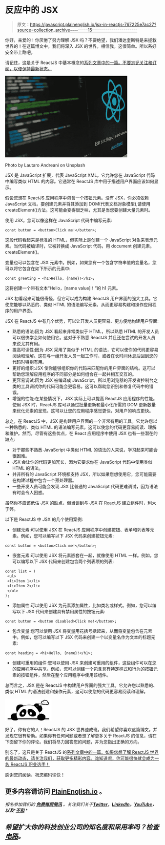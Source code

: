 # 反应中的 JSX

> 原文：<https://javascript.plainenglish.io/jsx-in-reactjs-767225e7ac27?source=collection_archive---------15----------------------->

你好，亲爱的！你厌倦了努力理解 JSX 吗？不要绝望，我们潘达奎斯特是来拯救世界的！在这篇博文中，我们将深入 JSX 的世界，相信我，这很简单。所以系好安全带上路吧。

请记住，这是关于 ReactJS 中基本概念的[系列文章中的一篇。不要忘记关注和订阅，以便保持最新状态。](https://pandaquests.medium.com/core-concepts-in-reactjs-for-beginners-a0bffaba49ce)

![](img/7f36dffae1a4a23f84e59a1fbd07a20a.png)

Photo by Lautaro Andreani on Unsplash

JSX 是 JavaScript 扩展，代表 JavaScript XML。它允许您在 JavaScript 代码中编写类似 HTML 的内容。它通常在 ReactJS 库中用于描述用户界面应该如何显示。

假设您想在 ReactJS 应用程序中包含一个按钮元素。没有 JSX，你必须依赖 JavaScript 文档。要创建元素并将其添加到 DOM(代表文档对象模型),请使用 createElement()方法。这可能会变得很乏味，尤其是当您要创建大量元素时。

使用 JSX，您可以像这样在 JavaScript 代码中编写元素:

```
const button = <button>Click me!</button>;
```

这段代码看起来是标准的 HTML，但实际上是创建一个 JavaScript 对象来表示元素。当代码被编译时，它被转换成 JavaScript 代码，用 document 创建元素。createElement()。

变量也可以包含在 JSX 元素中。例如，如果您有一个包含字符串值的变量名，您可以将它包含在如下所示的元素中:

```
const greeting = <h1>Hello, {name}!</h1>;
```

这将创建一个带有文本“Hello，[name value]！”的 h1 元素。

JSX 初看起来可能很奇怪，但它可以成为构建 ReactJS 用户界面的强大工具。它使您能够以熟悉的、类似 HTML 的语法编写元素，从而更容易构建和操作应用程序的用户界面。

JSX 在 ReactJS 中有几个优势，可以让开发人员更容易、更方便地构建用户界面:

*   熟悉的语法:因为 JSX 看起来非常类似于 HTML，所以熟悉 HTML 的开发人员可以很快学会如何使用它。这对于不熟悉 ReactJS 并且还在尝试的开发人员来说尤其有用。
*   提高可读性:因为 JSX 采用了类似于 HTML 的语法，它可以使你的代码更容易阅读和理解。这在与一组开发人员一起工作时，或者在长时间休息后回到您的代码时特别有用。
*   更好的组织:JSX 使你能够组织你的代码来匹配你的用户界面的结构。这可以帮助您理解应用程序的不同部分是如何组合在一起并相互交互的。
*   更容易调试:因为 JSX 被编译成 JavaScript，所以用浏览器的开发者控制台之类的工具调试你的代码可能会更容易。这可以帮助您识别和修复代码中的错误。
*   增强的性能:在某些情况下，JSX 实际上可以提高 ReactJS 应用程序的性能。使用 JSX 时，ReactJS 库可以通过批量更新和最小化所需的 DOM 更新数量来优化元素的呈现。这可以让您的应用程序感觉更快，对用户的响应更快。

总之，在 ReactJS 中，JSX 是构建用户界面的一个非常有用的工具。它允许您以一种熟悉的、类似 HTML 的语法编写元素，这可以使您的代码更容易阅读、理解和维护。然而，尽管有这些优点，在 React 应用程序中使用 JSX 也有一些潜在的缺点:

*   对于那些不熟悉 JavaScript 中类似 HTML 的语法的人来说，学习起来可能会很困难。
*   JSX 会让你的代码更加冗长，因为它要求你在 JavaScript 代码中使用类似 HTML 的语法。
*   并非所有的 JavaScript 环境都支持 JSX，所以如果您想使用它，您可能需要在构建过程中包含一个预处理器。
*   一些开发人员可能会发现 JSX 比普通的 JavaScript 代码更难调试，因为语法有时会令人困惑。

虽然你不应该低估 JSX 的缺点，但当谈到与 JSX 在 ReactJS 建立组件时，利大于弊。

以下是 ReactJS 中 JSX 的几个使用案例:

*   创建元素:可以使用 JSX 在 ReactJS 应用程序中创建按钮、表单和列表等元素。例如，您可以编写以下 JSX 代码来创建按钮元素:

```
const button = <button>Click me!</button>;
```

*   嵌套元素:可以使用 JSX 将元素嵌套在一起，就像使用 HTML 一样。例如，您可以编写以下 JSX 代码来创建包含两个列表项的列表:

```
const list = (
 <ul>
 <li>Item 1</li>
 <li>Item 2</li>
 </ul>
);
```

*   添加属性:可以使用 JSX 为元素添加属性，比如类名或样式。例如，您可以编写以下 JSX 代码来创建具有禁用属性的按钮元素:

```
const button = <button disabled>Click me!</button>;
```

*   包含变量:您可以使用 JSX 将变量用花括号括起来，从而将变量包含在元素中。例如，您可以编写以下 JSX 代码来创建一个以变量名作为文本的标题元素:

```
const heading = <h1>Hello, {name}!</h1>; 
```

*   创建可重用的组件:您可以使用 JSX 来创建可重用的组件，这些组件可以在您的应用程序中共享。例如，您可以创建一个包含具有特定样式和行为的按钮元素的按钮组件，然后在整个应用程序中使用该组件。

总而言之，JSX 是在 ReactJS 中构建用户界面的强大工具。它允许您以熟悉的、类似 HTML 的语法创建和操作元素，这可以使您的代码更容易阅读和理解。

![](img/5c7fdb823e2c7f4190f716ff6bed224c.png)

好了，你有它的人！ReactJS 的 JSX 世界速成班。我们希望你喜欢这篇博文，并发现它很有帮助。如果你有任何问题或者想了解更多关于 ReactJS 的信息，请在下面留下你的评论。我们将尽力回答您的问题，并为您指出正确的方向。

别忘了，这只是关于 ReactJS 的[系列文章中的一篇。如果您想了解 ReactJS 世界的最新动态，请关注我们，获取更多精彩内容。谁知道呢，你可能很快就会成为一名 ReactJS 职业选手！](https://pandaquests.medium.com/core-concepts-in-reactjs-for-beginners-a0bffaba49ce)

感谢您的阅读，祝您编码愉快！

## 更多内容请访问 [PlainEnglish.io](https://plainenglish.io/) 。

*报名参加我们的* [***免费每周简讯***](http://newsletter.plainenglish.io/) *。关注我们关于*[***Twitter***](https://twitter.com/inPlainEngHQ)，[***LinkedIn***](https://www.linkedin.com/company/inplainenglish/)***，***[***YouTube***](https://www.youtube.com/channel/UCtipWUghju290NWcn8jhyAw)***，以及****[***不和***](https://discord.gg/GtDtUAvyhW) *

## *希望扩大你的科技创业公司的知名度和采用率吗？检查[电路](https://circuit.ooo/?utm=publication-post-cta)。*